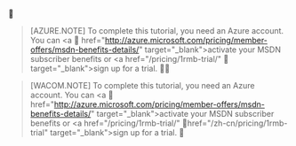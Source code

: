 
> [AZURE.NOTE]
> To complete this tutorial, you need an Azure account. You can <a  href="http://azure.microsoft.com/pricing/member-offers/msdn-benefits-details/" target="_blank">activate your MSDN subscriber benefits</a> or <a href="/pricing/1rmb-trial/"  target="_blank">sign up for a trial</a>.



> [WACOM.NOTE]
> To complete this tutorial, you need an Azure account. You can <a  href="http://azure.microsoft.com/pricing/member-offers/msdn-benefits-details/" target="_blank">activate your MSDN subscriber benefits</a> or <a href="/pricing/1rmb-trial/" href="/zh-cn/pricing/1rmb-trial" target="_blank">sign up for a trial</a>.

